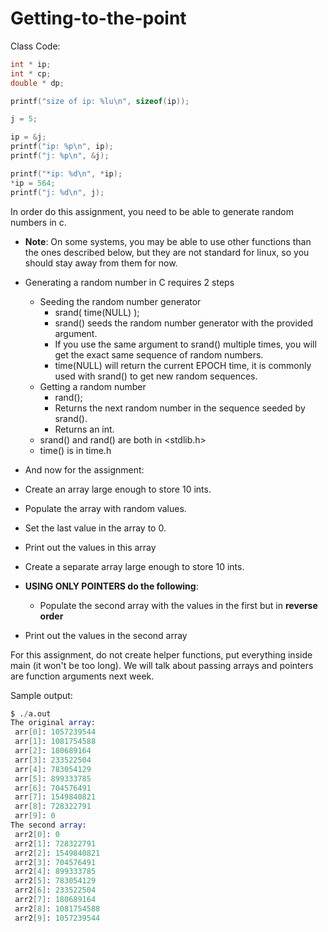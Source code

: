 # Getting-to-the-point

Class Code:
```C
int * ip;
int * cp;
double * dp;

printf("size of ip: %lu\n", sizeof(ip));

j = 5;

ip = &j;
printf("ip: %p\n", ip);
printf("j: %p\n", &j);

printf("*ip: %d\n", *ip);
*ip = 564;
printf("j: %d\n", j);
```


In order do this assignment, you need to be able to generate random numbers in c. 

* **Note**: On some systems, you may be able to use other functions than the ones described below, but they are not standard for linux, so you should stay away from them for now.
* Generating a random number in C requires 2 steps
    * Seeding the random number generator
        * srand( time(NULL) );
        * srand(<SEED>) seeds the random number generator with the provided argument.
        * If you use the same argument to srand() multiple times, you will get the exact same sequence of random numbers.
        * time(NULL) will return the current EPOCH time, it is commonly used with srand() to get new random sequences. 
    * Getting a random number
        * rand(); 
        * Returns the next random number in the sequence seeded by srand().
        * Returns an int.
    * srand() and rand() are both in <stdlib.h>
    * time() is in time.h

* And now for the assignment:

* Create an array large enough to store 10 ints.
* Populate the array with random values.
* Set the last value in the array to 0.
* Print out the values in this array
* Create a separate array large enough to store 10 ints.
* **USING ONLY POINTERS do the following**:
    * Populate the second array with the values in the first but in **reverse order**
* Print out the values in the second array

For this assignment, do not create helper functions, put everything inside main (it won't be too long). We will talk about passing arrays and pointers are function arguments next week.


Sample output: 
``` s
$ ./a.out 
The original array:
 arr[0]: 1057239544
 arr[1]: 1081754588
 arr[2]: 180689164
 arr[3]: 233522504
 arr[4]: 783054129
 arr[5]: 899333785
 arr[6]: 704576491
 arr[7]: 1549840821
 arr[8]: 728322791
 arr[9]: 0
The second array:
 arr2[0]: 0
 arr2[1]: 728322791
 arr2[2]: 1549840821
 arr2[3]: 704576491
 arr2[4]: 899333785
 arr2[5]: 783054129
 arr2[6]: 233522504
 arr2[7]: 180689164
 arr2[8]: 1081754588
 arr2[9]: 1057239544
 ```